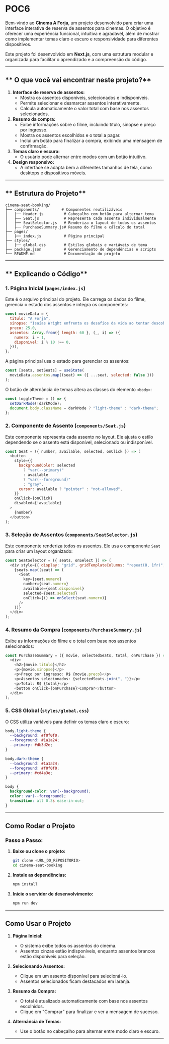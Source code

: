 # POC6

Bem-vindo ao **Cinema A Forja**, um projeto desenvolvido para criar uma interface interativa de reserva de assentos para cinemas. O objetivo é oferecer uma experiência funcional, intuitiva e agradável, além de mostrar como implementar temas claro e escuro e responsividade para diferentes dispositivos.

Este projeto foi desenvolvido em **Next.js**, com uma estrutura modular e organizada para facilitar o aprendizado e a compreensão do código.

---

## ** O que você vai encontrar neste projeto?**
1. **Interface de reserva de assentos:**
   - Mostra os assentos disponíveis, selecionados e indisponíveis.
   - Permite selecionar e desmarcar assentos interativamente.
   - Calcula automaticamente o valor total com base nos assentos selecionados.
2. **Resumo da compra:**
   - Exibe informações sobre o filme, incluindo título, sinopse e preço por ingresso.
   - Mostra os assentos escolhidos e o total a pagar.
   - Inclui um botão para finalizar a compra, exibindo uma mensagem de confirmação.
3. **Temas claro e escuro:**
   - O usuário pode alternar entre modos com um botão intuitivo.
4. **Design responsivo:**
   - A interface se adapta bem a diferentes tamanhos de tela, como desktops e dispositivos móveis.

---

## ** Estrutura do Projeto**

```
cinema-seat-booking/
├── components/          # Componentes reutilizáveis
│   ├── Header.js         # Cabeçalho com botão para alternar tema
│   ├── Seat.js           # Representa cada assento individualmente
│   ├── SeatSelector.js   # Renderiza o layout de todos os assentos
│   ├── PurchaseSummary.js# Resumo do filme e cálculo do total
├── pages/
│   ├── index.js          # Página principal
├── styles/
│   ├── global.css        # Estilos globais e variáveis de tema
├── package.json          # Gerenciamento de dependências e scripts
└── README.md             # Documentação do projeto
```

---

## ** Explicando o Código**

### 1. **Página Inicial (`pages/index.js`)**
Este é o arquivo principal do projeto. Ele carrega os dados do filme, gerencia o estado dos assentos e integra os componentes:

```javascript
const movieData = {
  titulo: "A Forja",
  sinopse: "Isaías Wright enfrenta os desafios da vida ao tentar descobrir seu propósito.",
  preco: 25.0,
  assentos: Array.from({ length: 60 }, (_, i) => ({
    numero: i + 1,
    disponivel: i % 10 !== 0, 
  })),
};
```

A página principal usa o estado para gerenciar os assentos:

```javascript
const [seats, setSeats] = useState(
  movieData.assentos.map((seat) => ({ ...seat, selected: false }))
);
```

O botão de alternância de temas altera as classes do elemento `<body>`:

```javascript
const toggleTheme = () => {
  setDarkMode(!darkMode);
  document.body.className = darkMode ? "light-theme" : "dark-theme";
};
```

### 2. **Componente de Assento (`components/Seat.js`)**
Este componente representa cada assento no layout. Ele ajusta o estilo dependendo se o assento está disponível, selecionado ou indisponível.

```javascript
const Seat = ({ number, available, selected, onClick }) => (
  <button
    style={{
      backgroundColor: selected
        ? "var(--primary)"
        : available
        ? "var(--foreground)"
        : "gray",
      cursor: available ? "pointer" : "not-allowed",
    }}
    onClick={onClick}
    disabled={!available}
  >
    {number}
  </button>
);
```

### 3. **Seleção de Assentos (`components/SeatSelector.js`)**
Este componente renderiza todos os assentos. Ele usa o componente `Seat` para criar um layout organizado:

```javascript
const SeatSelector = ({ seats, onSelect }) => (
  <div style={{ display: "grid", gridTemplateColumns: "repeat(8, 1fr)", gap: "10px" }}>
    {seats.map((seat) => (
      <Seat
        key={seat.numero}
        number={seat.numero}
        available={seat.disponivel}
        selected={seat.selected}
        onClick={() => onSelect(seat.numero)}
      />
    ))}
  </div>
);
```

### 4. **Resumo da Compra (`components/PurchaseSummary.js`)**
Exibe as informações do filme e o total com base nos assentos selecionados:

```javascript
const PurchaseSummary = ({ movie, selectedSeats, total, onPurchase }) => (
  <div>
    <h2>{movie.titulo}</h2>
    <p>{movie.sinopse}</p>
    <p>Preço por ingresso: R$ {movie.preco}</p>
    <p>Assentos selecionados: {selectedSeats.join(", ")}</p>
    <p>Total: R$ {total}</p>
    <button onClick={onPurchase}>Comprar</button>
  </div>
);
```

### 5. **CSS Global (`styles/global.css`)**
O CSS utiliza variáveis para definir os temas claro e escuro:

```css
body.light-theme {
  --background: #f0f0f0;
  --foreground: #1a1a24;
  --primary: #db3d2e;
}

body.dark-theme {
  --background: #1a1a24;
  --foreground: #f0f0f0;
  --primary: #cd4a3e;
}

body {
  background-color: var(--background);
  color: var(--foreground);
  transition: all 0.3s ease-in-out;
}
```

---

## **Como Rodar o Projeto**


### Passo a Passo:
1. **Baixe ou clone o projeto:**
   ```bash
   git clone <URL_DO_REPOSITORIO>
   cd cinema-seat-booking
   ```

2. **Instale as dependências:**
   ```bash
   npm install
   ```

3. **Inicie o servidor de desenvolvimento:**
   ```bash
   npm run dev
   ```

---

## **Como Usar o Projeto**

1. **Página Inicial:**
   - O sistema exibe todos os assentos do cinema.
   - Assentos cinzas estão indisponíveis, enquanto assentos brancos estão disponíveis para seleção.

2. **Selecionando Assentos:**
   - Clique em um assento disponível para selecioná-lo.
   - Assentos selecionados ficam destacados em laranja.

3. **Resumo da Compra:**
   - O total é atualizado automaticamente com base nos assentos escolhidos.
   - Clique em "Comprar" para finalizar e ver a mensagem de sucesso.

4. **Alternância de Temas:**
   - Use o botão no cabeçalho para alternar entre modo claro e escuro.

---

